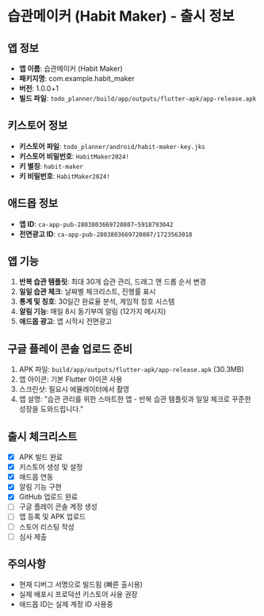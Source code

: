 # 습관메이커 (Habit Maker) - 출시 정보

## 앱 정보
- **앱 이름**: 습관메이커 (Habit Maker)
- **패키지명**: com.example.habit_maker
- **버전**: 1.0.0+1
- **빌드 파일**: `todo_planner/build/app/outputs/flutter-apk/app-release.apk`

## 키스토어 정보
- **키스토어 파일**: `todo_planner/android/habit-maker-key.jks`
- **키스토어 비밀번호**: `HabitMaker2024!`
- **키 별칭**: `habit-maker`
- **키 비밀번호**: `HabitMaker2024!`

## 애드몹 정보
- **앱 ID**: `ca-app-pub-2803803669720807~5918793042`
- **전면광고 ID**: `ca-app-pub-2803803669720807/1723563018`

## 앱 기능
1. **반복 습관 템플릿**: 최대 30개 습관 관리, 드래그 앤 드롭 순서 변경
2. **일일 습관 체크**: 날짜별 체크리스트, 진행률 표시
3. **통계 및 칭호**: 30일간 완료율 분석, 게임적 칭호 시스템
4. **알림 기능**: 매일 8시 동기부여 알림 (12가지 메시지)
5. **애드몹 광고**: 앱 시작시 전면광고

## 구글 플레이 콘솔 업로드 준비
1. APK 파일: `build/app/outputs/flutter-apk/app-release.apk` (30.3MB)
2. 앱 아이콘: 기본 Flutter 아이콘 사용
3. 스크린샷: 필요시 에뮬레이터에서 촬영
4. 앱 설명: "습관 관리를 위한 스마트한 앱 - 반복 습관 템플릿과 일일 체크로 꾸준한 성장을 도와드립니다."

## 출시 체크리스트
- [x] APK 빌드 완료
- [x] 키스토어 생성 및 설정
- [x] 애드몹 연동
- [x] 알림 기능 구현
- [x] GitHub 업로드 완료
- [ ] 구글 플레이 콘솔 계정 생성
- [ ] 앱 등록 및 APK 업로드
- [ ] 스토어 리스팅 작성
- [ ] 심사 제출

## 주의사항
- 현재 디버그 서명으로 빌드됨 (빠른 출시용)
- 실제 배포시 프로덕션 키스토어 사용 권장
- 애드몹 ID는 실제 계정 ID 사용중 